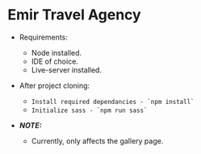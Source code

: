 # Emir Travel Agency

* Requirements:
  * Node installed.
  * IDE of choice.
  * Live-server installed.

* After project cloning:
  * ``Install required dependancies - `npm install` ``
  * ``Initialize sass - `npm run sass` ``

* ***NOTE:***
  * Currently, only affects the gallery page.